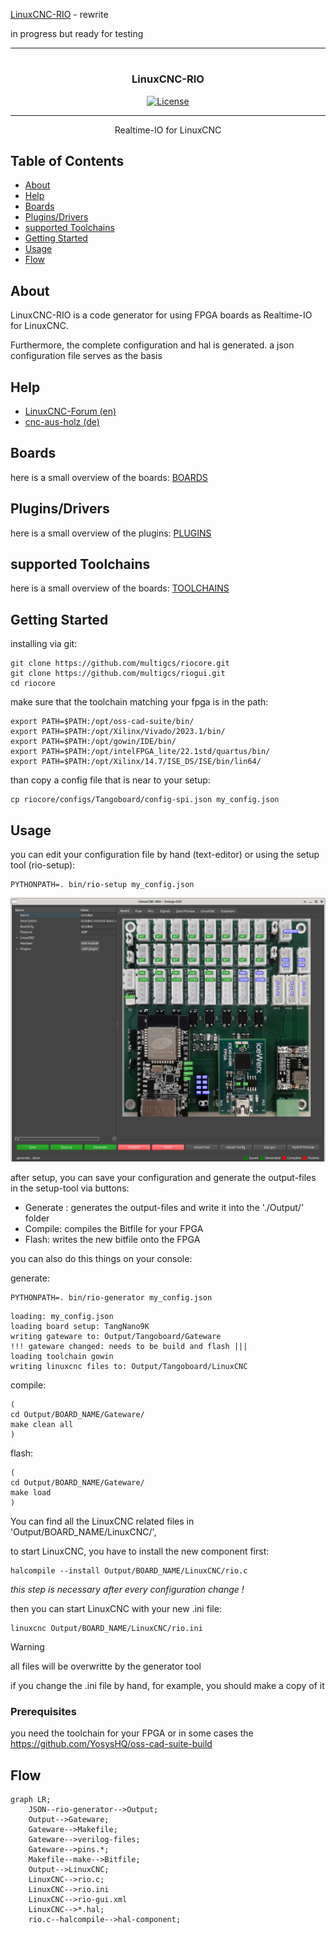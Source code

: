 [LinuxCNC-RIO](https://github.com/multigcs/LinuxCNC-RIO) - rewrite

in progress but ready for testing

---


# 

<h3 align="center">LinuxCNC-RIO</h3>

<div align="center">

  [![License](https://img.shields.io/badge/license-GPL2-blue.svg)](/LICENSE)

</div>

---

<p align="center"> Realtime-IO for LinuxCNC<br></p>

## Table of Contents
- [About](#about)
- [Help](#help)
- [Boards](#boards)
- [Plugins/Drivers](#plugins)
- [supported Toolchains](#toolchains)
- [Getting Started](#getting_started)
- [Usage](#usage)
- [Flow](#flow)

## About <a name = "about"></a>

LinuxCNC-RIO is a code generator for using FPGA boards as Realtime-IO for LinuxCNC.

Furthermore, the complete configuration and hal is generated.
a json configuration file serves as the basis

## Help <a name = "help"></a>

* [LinuxCNC-Forum (en)](https://forum.linuxcnc.org/18-computer/49142-linuxcnc-rio-realtimeio-for-linuxcnc-based-on-fpga-ice40-ecp5)
* [cnc-aus-holz (de)](https://www.cnc-aus-holz.at/)

## Boards <a name = "boards"></a>
here is a small overview of the boards: [BOARDS](BOARDS.md)

## Plugins/Drivers <a name = "plugins"></a>
here is a small overview of the plugins: [PLUGINS](PLUGINS.md)

## supported Toolchains <a name = "toolchains"></a>
here is a small overview of the boards: [TOOLCHAINS](TOOLCHAINS.md)

## Getting Started <a name = "getting_started"></a>

installing via git:
```
git clone https://github.com/multigcs/riocore.git
git clone https://github.com/multigcs/riogui.git
cd riocore
```

make sure that the toolchain matching your fpga is in the path:
```
export PATH=$PATH:/opt/oss-cad-suite/bin/
export PATH=$PATH:/opt/Xilinx/Vivado/2023.1/bin/
export PATH=$PATH:/opt/gowin/IDE/bin/
export PATH=$PATH:/opt/intelFPGA_lite/22.1std/quartus/bin/
export PATH=$PATH:/opt/Xilinx/14.7/ISE_DS/ISE/bin/lin64/
```

than copy a config file that is near to your setup:
```
cp riocore/configs/Tangoboard/config-spi.json my_config.json
```

## Usage <a name="usage"></a>

you can edit your configuration file by hand (text-editor) or using the setup tool (rio-setup):
```
PYTHONPATH=. bin/rio-setup my_config.json
```

![basic setup](./doc/images/basic_setup.png)


after setup, you can save your configuration and generate the output-files in the setup-tool via buttons:

* Generate : generates the output-files and write it into the './Output/' folder
* Compile: compiles the Bitfile for your FPGA
* Flash: writes the new bitfile onto the FPGA

you can also do this things on your console:

generate:
```
PYTHONPATH=. bin/rio-generator my_config.json
```
```
loading: my_config.json
loading board setup: TangNano9K
writing gateware to: Output/Tangoboard/Gateware
!!! gateware changed: needs to be build and flash |||
loading toolchain gowin
writing linuxcnc files to: Output/Tangoboard/LinuxCNC
```
compile:
```
(
cd Output/BOARD_NAME/Gateware/
make clean all
)
```

flash:
```
(
cd Output/BOARD_NAME/Gateware/
make load
)
```

You can find all the LinuxCNC related files in 'Output/BOARD_NAME/LinuxCNC/',

to start LinuxCNC, you have to install the new component first:
```
halcompile --install Output/BOARD_NAME/LinuxCNC/rio.c
```
*this step is necessary after every configuration change !*


then you can start LinuxCNC with your new .ini file:
```
linuxcnc Output/BOARD_NAME/LinuxCNC/rio.ini
```

> [!WARNING]
> all files will be overwritte by the generator tool
> 
> if you change the .ini file by hand, for example, you should make a copy of it


### Prerequisites
you need the toolchain for your FPGA or in some cases the https://github.com/YosysHQ/oss-cad-suite-build


## Flow <a name = "flow"></a>
```mermaid
graph LR;
    JSON--rio-generator-->Output;
    Output-->Gateware;
    Gateware-->Makefile;
    Gateware-->verilog-files;
    Gateware-->pins.*;
    Makefile--make-->Bitfile;
    Output-->LinuxCNC;
    LinuxCNC-->rio.c;
    LinuxCNC-->rio.ini
    LinuxCNC-->rio-gui.xml
    LinuxCNC-->*.hal;
    rio.c--halcompile-->hal-component;
```

